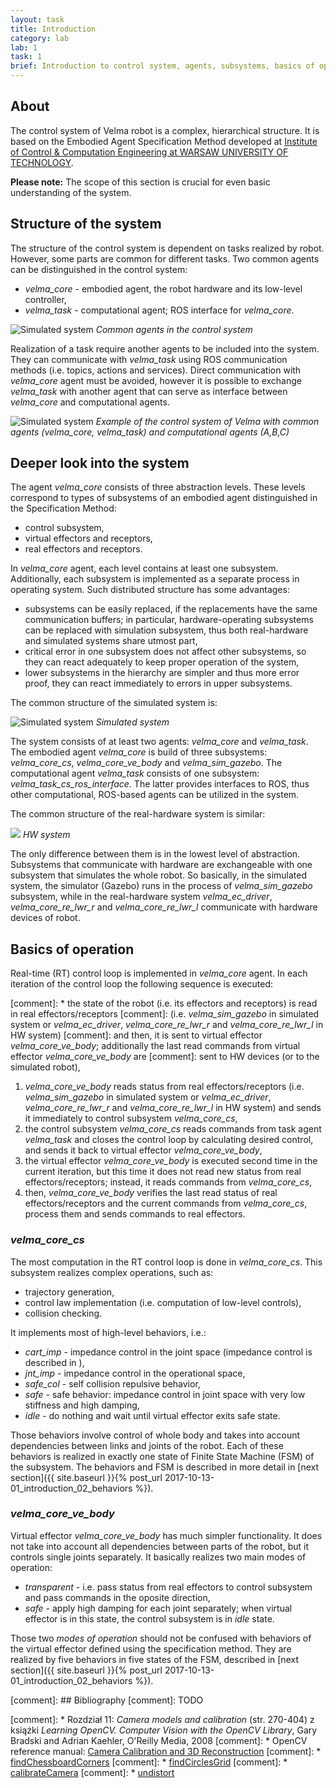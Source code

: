 ```yaml
---
layout: task
title: Introduction
category: lab
lab: 1
task: 1
brief: Introduction to control system, agents, subsystems, basics of operation. The scope of this section is crucial for even basic understanding of the system.
---
```


## About

The control system of Velma robot is a complex, hierarchical structure.
It is based on the Embodied Agent Specification Method developed at
[Institute of Control & Computation Engineering at WARSAW UNIVERSITY OF TECHNOLOGY](https://www.robotyka.ia.pw.edu.pl/).

**Please note:** The scope of this section is crucial for even basic understanding of the system.

## Structure of the system

The structure of the control system is dependent on tasks realized by robot.
However, some parts are common for different tasks.
Two common agents can be distinguished in the control system:

* *velma_core* - embodied agent, the robot hardware and its low-level controller,
* *velma_task* - computational agent; ROS interface for *velma_core*.

![Simulated system]({{site.baseurl}}/public/img/agents.dot.png)
*Common agents in the control system*

Realization of a task require another agents to be included into the system.
They can communicate with *velma_task* using ROS communication methods (i.e. topics, actions and services).
Direct communication with *velma_core* agent must be avoided,
however it is possible to exchange *velma_task* with another agent that
can serve as interface between *velma_core* and computational agents.

![Simulated system]({{site.baseurl}}/public/img/agents_extended.dot.png)
*Example of the control system of Velma with common agents (velma_core, velma_task) and computational agents (A,B,C)*

## Deeper look into the system

The agent *velma_core* consists of three abstraction levels.
These levels correspond to types of subsystems of an embodied agent distinguished in the Specification Method:

* control subsystem,
* virtual effectors and receptors,
* real effectors and receptors.

In *velma_core* agent, each level contains at least one subsystem.
Additionally, each subsystem is implemented as a separate process in operating system.
Such distributed structure has some advantages:

* subsystems can be easily replaced, if the replacements have the same communication buffers;
in particular, hardware-operating subsystems can be replaced with simulation subsystem,
thus both real-hardware and simulated systems share utmost part,
* critical error in one subsystem does not affect other subsystems,
so they can react adequately to keep proper operation of the system,
* lower subsystems in the hierarchy are simpler and thus more error proof,
they can react immediately to errors in upper subsystems.

The common structure of the simulated system is:

![Simulated system]({{site.baseurl}}/public/img/system.dot.png)
*Simulated system*

The system consists of at least two agents: *velma_core* and *velma_task*.
The embodied agent *velma_core* is build of three subsystems: *velma_core_cs*, *velma_core_ve_body* and *velma_sim_gazebo*.
The computational agent *velma_task* consists of one subsystem: *velma_task_cs_ros_interface*.
The latter provides interfaces to ROS, thus other computational, ROS-based agents can be utilized in the system.

The common structure of the real-hardware system is similar:

![]({{site.baseurl}}/public/img/system_hw.dot.png)
*HW system*

The only difference between them is in the lowest level of abstraction.
Subsystems that communicate with hardware are exchangeable with one subsystem that simulates the whole robot.
So basically, in the simulated system, the simulator (Gazebo) runs in the process of *velma_sim_gazebo* subsystem, while in the real-hardware system
*velma_ec_driver*, *velma_core_re_lwr_r* and *velma_core_re_lwr_l* communicate with hardware devices of robot.

## Basics of operation

Real-time (RT) control loop is implemented in *velma_core* agent.
In each iteration of the control loop the following sequence is executed:

[comment]: * the state of the robot (i.e. its effectors and receptors) is read in real effectors/receptors
[comment]: (i.e. *velma_sim_gazebo* in simulated system or *velma_ec_driver*, *velma_core_re_lwr_r* and *velma_core_re_lwr_l* in HW system)
[comment]: and then, it is sent to virtual effector *velma_core_ve_body*; additionally the last read commands from virtual effector *velma_core_ve_body* are
[comment]: sent to HW devices (or to the simulated robot),

1. *velma_core_ve_body* reads status from real effectors/receptors
(i.e. *velma_sim_gazebo* in simulated system or *velma_ec_driver*, *velma_core_re_lwr_r* and *velma_core_re_lwr_l* in HW system)
and sends it immediately to control subsystem *velma_core_cs*,
1. the control subsystem *velma_core_cs* reads commands from task agent *velma_task* and closes the control loop by calculating desired control, and sends it back to virtual effector *velma_core_ve_body*,
1. the virtual effector *velma_core_ve_body* is executed second time in the current iteration, but this time it does not read new status from real effectors/receptors;
instead, it reads commands from *velma_core_cs*,
1. then, *velma_core_ve_body* verifies the last read status of real effectors/receptors and the current commands from *velma_core_cs*, process them and sends commands to
real effectors.

### *velma_core_cs*

The most computation in the RT control loop is done in *velma_core_cs*.
This subsystem realizes complex operations, such as:

* trajectory generation,
* control law implementation (i.e. computation of low-level controls),
* collision checking.

It implements most of high-level behaviors, i.e.:

* *cart_imp* - impedance control in the joint space (impedance control is described in ),
* *jnt_imp* - impedance control in the operational space,
* *safe_col* - self collision repulsive behavior,
* *safe* - safe behavior: impedance control in joint space with very low stiffness and high damping,
* *idle* - do nothing and wait until virtual effector exits safe state.

Those behaviors involve control of whole body and takes into account dependencies between links and joints of the robot.
Each of these behaviors is realized in exactly one state of Finite State Machine (FSM) of the subsystem.
The behaviors and FSM is described in more detail in [next section]({{ site.baseurl }}{% post_url 2017-10-13-01_introduction_02_behaviors %}).

### *velma_core_ve_body*

Virtual effector *velma_core_ve_body* has much simpler functionality.
It does not take into account all dependencies between parts of the robot, but it controls single joints separately.
It basically realizes two main modes of operation:

* *transparent* - i.e. pass status from real effectors to control subsystem and pass commands in the oposite direction,
* *safe* - apply high damping for each joint separately; when virtual effector is in this state, the control subsystem is in *idle* state.

Those two *modes of operation* should not be confused with behaviors of the virtual effector defined using the specification method.
They are realized by five behaviors in five states of the FSM,
described in [next section]({{ site.baseurl }}{% post_url 2017-10-13-01_introduction_02_behaviors %}).

[comment]: ## Bibliography
[comment]: TODO

[comment]: * Rozdział 11: _Camera models and calibration_ (str. 270-404) z książki _Learning OpenCV. Computer Vision with the OpenCV Library_, Gary Bradski and Adrian Kaehler, O'Reilly Media, 2008
[comment]: * OpenCV reference manual: [Camera Calibration and 3D Reconstruction](http://docs.opencv.org/2.4/modules/calib3d/doc/camera_calibration_and_3d_reconstruction.html)
[comment]:  * [findChessboardCorners](http://docs.opencv.org/2.4/modules/calib3d/doc/camera_calibration_and_3d_reconstruction.html#findchessboardcorners)
[comment]:  * [findCirclesGrid](http://docs.opencv.org/2.4/modules/calib3d/doc/camera_calibration_and_3d_reconstruction.html#findcirclesgrid)
[comment]:  * [calibrateCamera](http://docs.opencv.org/2.4/modules/calib3d/doc/camera_calibration_and_3d_reconstruction.html#calibratecamera)
[comment]:  * [undistort](http://docs.opencv.org/2.4/modules/imgproc/doc/geometric_transformations.html#undistort)

